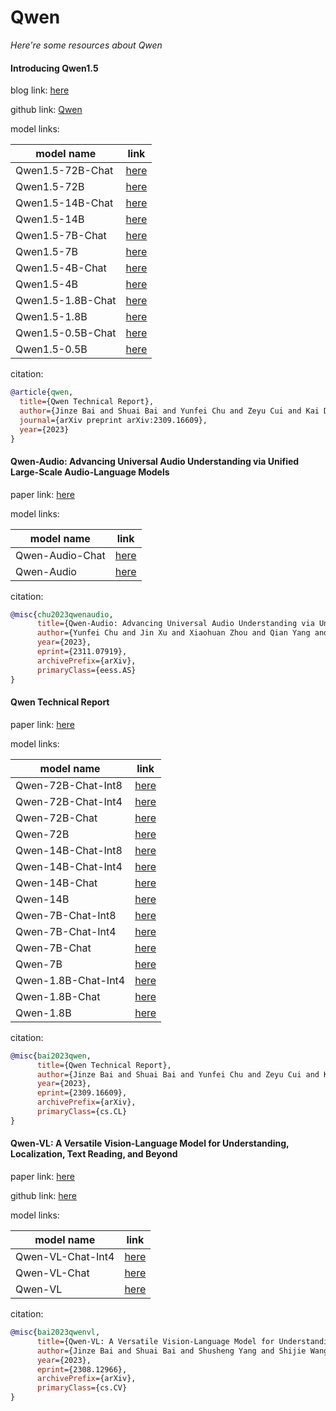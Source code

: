 # Qwen
*Here're some resources about Qwen*


#### Introducing Qwen1.5

blog link: [here](https://qwenlm.github.io/blog/qwen1.5/)

github link: [Qwen](https://github.com/QwenLM/Qwen1.5)

model links:

|model name|link|
|-|-|
|Qwen1.5-72B-Chat|[here](https://huggingface.co/Qwen/Qwen1.5-72B-Chat)|
|Qwen1.5-72B|[here](https://huggingface.co/Qwen/Qwen1.5-72B)|
|Qwen1.5-14B-Chat|[here](https://huggingface.co/Qwen/Qwen1.5-14B-Chat)|
|Qwen1.5-14B|[here](https://huggingface.co/Qwen/Qwen1.5-14B)|
|Qwen1.5-7B-Chat|[here](https://huggingface.co/Qwen/Qwen1.5-7B-Chat)|
|Qwen1.5-7B|[here](https://huggingface.co/Qwen/Qwen1.5-7B)|
|Qwen1.5-4B-Chat|[here](https://huggingface.co/Qwen/Qwen1.5-4B-Chat)|
|Qwen1.5-4B|[here](https://huggingface.co/Qwen/Qwen1.5-4B)|
|Qwen1.5-1.8B-Chat|[here](https://huggingface.co/Qwen/Qwen1.5-1.8B-Chat)|
|Qwen1.5-1.8B|[here](https://huggingface.co/Qwen/Qwen1.5-1.8B)|
|Qwen1.5-0.5B-Chat|[here](https://huggingface.co/Qwen/Qwen1.5-0.5B-Chat)|
|Qwen1.5-0.5B|[here](https://huggingface.co/Qwen/Qwen1.5-0.5B)|

citation:
```bibtex
@article{qwen,
  title={Qwen Technical Report},
  author={Jinze Bai and Shuai Bai and Yunfei Chu and Zeyu Cui and Kai Dang and Xiaodong Deng and Yang Fan and Wenbin Ge and Yu Han and Fei Huang and Binyuan Hui and Luo Ji and Mei Li and Junyang Lin and Runji Lin and Dayiheng Liu and Gao Liu and Chengqiang Lu and Keming Lu and Jianxin Ma and Rui Men and Xingzhang Ren and Xuancheng Ren and Chuanqi Tan and Sinan Tan and Jianhong Tu and Peng Wang and Shijie Wang and Wei Wang and Shengguang Wu and Benfeng Xu and Jin Xu and An Yang and Hao Yang and Jian Yang and Shusheng Yang and Yang Yao and Bowen Yu and Hongyi Yuan and Zheng Yuan and Jianwei Zhang and Xingxuan Zhang and Yichang Zhang and Zhenru Zhang and Chang Zhou and Jingren Zhou and Xiaohuan Zhou and Tianhang Zhu},
  journal={arXiv preprint arXiv:2309.16609},
  year={2023}
}
```


#### Qwen-Audio: Advancing Universal Audio Understanding via Unified Large-Scale Audio-Language Models

paper link: [here](https://arxiv.org/pdf/2311.07919.pdf)

model links:

|model name|link|
|-|-|
|Qwen-Audio-Chat|[here](https://huggingface.co/Qwen/Qwen-Audio-Chat)|
|Qwen-Audio|[here](https://huggingface.co/Qwen/Qwen-Audio)|

citation:
```bibtex
@misc{chu2023qwenaudio,
      title={Qwen-Audio: Advancing Universal Audio Understanding via Unified Large-Scale Audio-Language Models}, 
      author={Yunfei Chu and Jin Xu and Xiaohuan Zhou and Qian Yang and Shiliang Zhang and Zhijie Yan and Chang Zhou and Jingren Zhou},
      year={2023},
      eprint={2311.07919},
      archivePrefix={arXiv},
      primaryClass={eess.AS}
}
```

#### Qwen Technical Report

paper link: [here](https://arxiv.org/pdf/2309.16609.pdf)

model links:

|model name|link|
|-|-|
|Qwen-72B-Chat-Int8|[here](https://huggingface.co/Qwen/Qwen-72B-Chat-Int8)|
|Qwen-72B-Chat-Int4|[here](https://huggingface.co/Qwen/Qwen-72B-Chat-Int4)|
|Qwen-72B-Chat|[here](https://huggingface.co/Qwen/Qwen-72B-Chat)|
|Qwen-72B|[here](https://huggingface.co/Qwen/Qwen-72B)|
|Qwen-14B-Chat-Int8|[here](https://huggingface.co/Qwen/Qwen-14B-Chat-Int8)|
|Qwen-14B-Chat-Int4|[here](https://huggingface.co/Qwen/Qwen-14B-Chat-Int4)|
|Qwen-14B-Chat|[here](https://huggingface.co/Qwen/Qwen-14B-Chat)|
|Qwen-14B|[here](https://huggingface.co/Qwen/Qwen-14B)|
|Qwen-7B-Chat-Int8|[here](https://huggingface.co/Qwen/Qwen-7B-Chat-Int8)|
|Qwen-7B-Chat-Int4|[here](https://huggingface.co/Qwen/Qwen-7B-Chat-Int4)|
|Qwen-7B-Chat|[here](https://huggingface.co/Qwen/Qwen-7B-Chat)|
|Qwen-7B|[here](https://huggingface.co/Qwen/Qwen-7B)|
|Qwen-1.8B-Chat-Int4|[here](https://huggingface.co/Qwen/Qwen-1_8B-Chat-Int4)|
|Qwen-1.8B-Chat|[here](https://huggingface.co/Qwen/Qwen-1_8B-Chat)|
|Qwen-1.8B|[here](https://huggingface.co/Qwen/Qwen-1_8B)|


citation:
```bibtex
@misc{bai2023qwen,
      title={Qwen Technical Report}, 
      author={Jinze Bai and Shuai Bai and Yunfei Chu and Zeyu Cui and Kai Dang and Xiaodong Deng and Yang Fan and Wenbin Ge and Yu Han and Fei Huang and Binyuan Hui and Luo Ji and Mei Li and Junyang Lin and Runji Lin and Dayiheng Liu and Gao Liu and Chengqiang Lu and Keming Lu and Jianxin Ma and Rui Men and Xingzhang Ren and Xuancheng Ren and Chuanqi Tan and Sinan Tan and Jianhong Tu and Peng Wang and Shijie Wang and Wei Wang and Shengguang Wu and Benfeng Xu and Jin Xu and An Yang and Hao Yang and Jian Yang and Shusheng Yang and Yang Yao and Bowen Yu and Hongyi Yuan and Zheng Yuan and Jianwei Zhang and Xingxuan Zhang and Yichang Zhang and Zhenru Zhang and Chang Zhou and Jingren Zhou and Xiaohuan Zhou and Tianhang Zhu},
      year={2023},
      eprint={2309.16609},
      archivePrefix={arXiv},
      primaryClass={cs.CL}
}
```


#### Qwen-VL: A Versatile Vision-Language Model for Understanding, Localization, Text Reading, and Beyond

paper link: [here](https://arxiv.org/pdf/2308.12966.pdf)

github link: [here](https://github.com/QwenLM/Qwen-VL)

model links: 

|model name|link|
|-|-|
|Qwen-VL-Chat-Int4|[here](https://huggingface.co/Qwen/Qwen-VL-Chat-Int4)|
|Qwen-VL-Chat|[here](https://huggingface.co/Qwen/Qwen-VL-Chat)|
|Qwen-VL|[here](https://huggingface.co/Qwen/Qwen-VL)|


citation: 
```bibtex
@misc{bai2023qwenvl,
      title={Qwen-VL: A Versatile Vision-Language Model for Understanding, Localization, Text Reading, and Beyond}, 
      author={Jinze Bai and Shuai Bai and Shusheng Yang and Shijie Wang and Sinan Tan and Peng Wang and Junyang Lin and Chang Zhou and Jingren Zhou},
      year={2023},
      eprint={2308.12966},
      archivePrefix={arXiv},
      primaryClass={cs.CV}
}
```